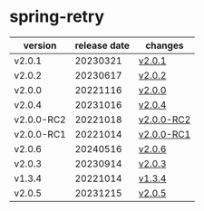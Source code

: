 # spring-retry

|  version   | release date |                changes                 |
|------------|--------------|----------------------------------------|
| v2.0.1     | 20230321     | [v2.0.1](./v2.0.1-20230321.md)         |
| v2.0.2     | 20230617     | [v2.0.2](./v2.0.2-20230617.md)         |
| v2.0.0     | 20221116     | [v2.0.0](./v2.0.0-20221116.md)         |
| v2.0.4     | 20231016     | [v2.0.4](./v2.0.4-20231016.md)         |
| v2.0.0-RC2 | 20221018     | [v2.0.0-RC2](./v2.0.0-RC2-20221018.md) |
| v2.0.0-RC1 | 20221014     | [v2.0.0-RC1](./v2.0.0-RC1-20221014.md) |
| v2.0.6     | 20240516     | [v2.0.6](./v2.0.6-20240516.md)         |
| v2.0.3     | 20230914     | [v2.0.3](./v2.0.3-20230914.md)         |
| v1.3.4     | 20221014     | [v1.3.4](./v1.3.4-20221014.md)         |
| v2.0.5     | 20231215     | [v2.0.5](./v2.0.5-20231215.md)         |

